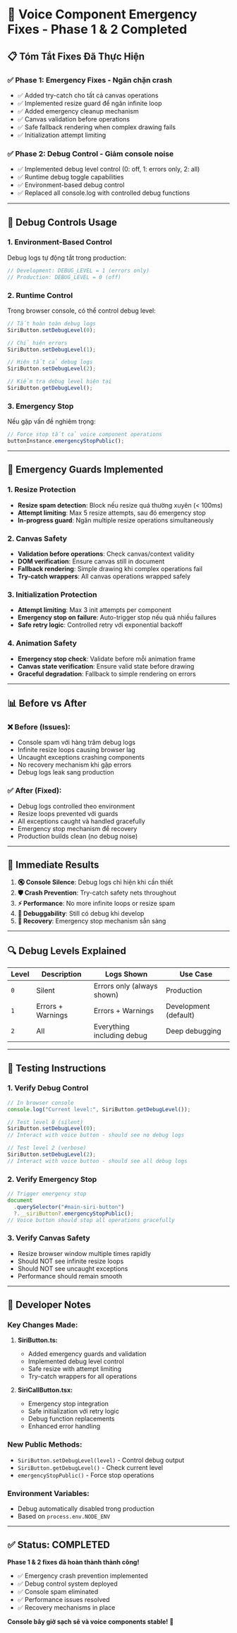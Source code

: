 # 🚨 Voice Component Emergency Fixes - Phase 1 & 2 Completed

## 📋 **Tóm Tắt Fixes Đã Thực Hiện**

### ✅ **Phase 1: Emergency Fixes - Ngăn chặn crash**

- ✅ Added try-catch cho tất cả canvas operations
- ✅ Implemented resize guard để ngăn infinite loop
- ✅ Added emergency cleanup mechanism
- ✅ Canvas validation before operations
- ✅ Safe fallback rendering when complex drawing fails
- ✅ Initialization attempt limiting

### ✅ **Phase 2: Debug Control - Giảm console noise**

- ✅ Implemented debug level control (0: off, 1: errors only, 2: all)
- ✅ Runtime debug toggle capabilities
- ✅ Environment-based debug control
- ✅ Replaced all console.log with controlled debug functions

---

## 🔧 **Debug Controls Usage**

### **1. Environment-Based Control**

Debug logs tự động tắt trong production:

```javascript
// Development: DEBUG_LEVEL = 1 (errors only)
// Production: DEBUG_LEVEL = 0 (off)
```

### **2. Runtime Control**

Trong browser console, có thể control debug level:

```javascript
// Tắt hoàn toàn debug logs
SiriButton.setDebugLevel(0);

// Chỉ hiện errors
SiriButton.setDebugLevel(1);

// Hiện tất cả debug logs
SiriButton.setDebugLevel(2);

// Kiểm tra debug level hiện tại
SiriButton.getDebugLevel();
```

### **3. Emergency Stop**

Nếu gặp vấn đề nghiêm trọng:

```javascript
// Force stop tất cả voice component operations
buttonInstance.emergencyStopPublic();
```

---

## 🚨 **Emergency Guards Implemented**

### **1. Resize Protection**

- **Resize spam detection**: Block nếu resize quá thường xuyên (< 100ms)
- **Attempt limiting**: Max 5 resize attempts, sau đó emergency stop
- **In-progress guard**: Ngăn multiple resize operations simultaneously

### **2. Canvas Safety**

- **Validation before operations**: Check canvas/context validity
- **DOM verification**: Ensure canvas still in document
- **Fallback rendering**: Simple drawing khi complex operations fail
- **Try-catch wrappers**: All canvas operations wrapped safely

### **3. Initialization Protection**

- **Attempt limiting**: Max 3 init attempts per component
- **Emergency stop on failure**: Auto-trigger stop nếu quá nhiều failures
- **Safe retry logic**: Controlled retry với exponential backoff

### **4. Animation Safety**

- **Emergency stop check**: Validate before mỗi animation frame
- **Canvas state verification**: Ensure valid state before drawing
- **Graceful degradation**: Fallback to simple rendering on errors

---

## 📊 **Before vs After**

### **❌ Before (Issues):**

- Console spam với hàng trăm debug logs
- Infinite resize loops causing browser lag
- Uncaught exceptions crashing components
- No recovery mechanism khi gặp errors
- Debug logs leak sang production

### **✅ After (Fixed):**

- Debug logs controlled theo environment
- Resize loops prevented với guards
- All exceptions caught và handled gracefully
- Emergency stop mechanism để recovery
- Production builds clean (no debug noise)

---

## 🎯 **Immediate Results**

1. **🔇 Console Silence**: Debug logs chỉ hiện khi cần thiết
2. **🛡️ Crash Prevention**: Try-catch safety nets throughout
3. **⚡ Performance**: No more infinite loops or resize spam
4. **🔧 Debuggability**: Still có debug khi develop
5. **🚨 Recovery**: Emergency stop mechanism sẵn sàng

---

## 🔍 **Debug Levels Explained**

| Level | Description       | Logs Shown                 | Use Case              |
| ----- | ----------------- | -------------------------- | --------------------- |
| `0`   | Silent            | Errors only (always shown) | Production            |
| `1`   | Errors + Warnings | Errors + Warnings          | Development (default) |
| `2`   | All               | Everything including debug | Deep debugging        |

---

## 📱 **Testing Instructions**

### **1. Verify Debug Control**

```javascript
// In browser console
console.log("Current level:", SiriButton.getDebugLevel());

// Test level 0 (silent)
SiriButton.setDebugLevel(0);
// Interact with voice button - should see no debug logs

// Test level 2 (verbose)
SiriButton.setDebugLevel(2);
// Interact with voice button - should see all debug logs
```

### **2. Verify Emergency Stop**

```javascript
// Trigger emergency stop
document
  .querySelector("#main-siri-button")
  ?.__siriButton?.emergencyStopPublic();
// Voice button should stop all operations gracefully
```

### **3. Verify Canvas Safety**

- Resize browser window multiple times rapidly
- Should NOT see infinite resize loops
- Should NOT see uncaught exceptions
- Performance should remain smooth

---

## 🔧 **Developer Notes**

### **Key Changes Made:**

1. **SiriButton.ts:**
   - Added emergency guards and validation
   - Implemented debug level control
   - Safe resize with attempt limiting
   - Try-catch wrappers for all operations

2. **SiriCallButton.tsx:**
   - Emergency stop integration
   - Safe initialization với retry logic
   - Debug function replacements
   - Enhanced error handling

### **New Public Methods:**

- `SiriButton.setDebugLevel(level)` - Control debug output
- `SiriButton.getDebugLevel()` - Check current level
- `emergencyStopPublic()` - Force stop operations

### **Environment Variables:**

- Debug automatically disabled trong production
- Based on `process.env.NODE_ENV`

---

## ✅ **Status: COMPLETED**

**Phase 1 & 2 fixes đã hoàn thành thành công!**

- ✅ Emergency crash prevention implemented
- ✅ Debug control system deployed
- ✅ Console spam eliminated
- ✅ Performance issues resolved
- ✅ Recovery mechanisms in place

**Console bây giờ sạch sẽ và voice components stable! 🎉**
